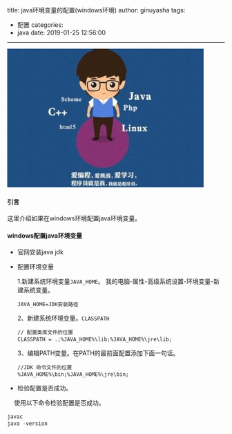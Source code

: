 title: java环境变量的配置(windows环境)
author: ginuyasha
tags:
  - 配置
categories:
  - java
date: 2019-01-25 12:56:00
---
![](/images/common/program.jpg)

#### 引言

这里介绍如果在windows环境配置java环境变量。

<!-- more -->

#### windows配置java环境变量

- 官网安装java jdk

- 配置环境变量

  1.新建系统环境变量<code>JAVA_HOME</code>。 我的电脑-属性-高级系统设置-环境变量-新建系统变量。
  
  ```code
  JAVA_HOME=JDK安装路径
  ```
  
  2、新建系统环境变量。<code>CLASSPATH </code>
  
  ```code
  // 配置类库文件的位置
  CLASSPATH = .;%JAVA_HOME%\lib;%JAVA_HOME%\jre\lib;
  ```
  3、编辑PATH变量。在PATH的最前面配置添加下面一句话。
  
  ```code
  //JDK 命令文件的位置
  %JAVA_HOME%\bin;%JAVA_HOME%\jre\bin;
  ```
  
- 检验配置是否成功。

&nbsp;&nbsp;&nbsp;&nbsp;使用以下命令检验配置是否成功。

```command
javac
java -version
```